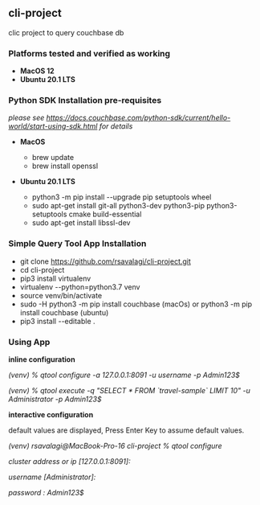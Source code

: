 ## cli-project
clic project to query couchbase db

### Platforms tested and verified as working
 - **MacOS 12**
 - **Ubuntu 20.1 LTS**

### Python SDK Installation pre-requisites
_please see https://docs.couchbase.com/python-sdk/current/hello-world/start-using-sdk.html for details_
 - **MacOS**
   - brew update
   - brew install openssl

 - **Ubuntu 20.1 LTS**
   - python3 -m pip install --upgrade pip setuptools wheel
   - sudo apt-get install git-all python3-dev python3-pip python3-setuptools cmake build-essential
   - sudo apt-get install libssl-dev

### Simple Query Tool App Installation
   - git clone https://github.com/rsavalagi/cli-project.git
   - cd cli-project
   - pip3 install virtualenv
   - virtualenv --python=python3.7 venv 
   - source venv/bin/activate
   - sudo -H python3 -m pip install couchbase (macOs) or python3 -m pip install couchbase (ubuntu)
   - pip3 install --editable .

### Using App
**inline configuration**

_(venv) % qtool configure -a 127.0.0.1:8091 -u username -p Admin123$_

_(venv) % qtool execute -q "SELECT * FROM \`travel-sample\` LIMIT 10" -u Administrator -p Admin123$_

**interactive configuration**

default values are displayed, Press Enter Key to assume default values.

_(venv) rsavalagi@MacBook-Pro-16 cli-project % qtool configure_

_cluster address or ip  [127.0.0.1:8091]:_

_username  [Administrator]:_

_password : Admin123$_








